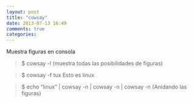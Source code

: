 ```yaml
---
layout: post
title: "cowsay"
date: 2013-07-13 16:49
comments: true
categories: 
---
```

Muestra figuras en consola

>$ cowsay -l      (muestra todas las posibilidades de figuras)

>$ cowsay -f tux Esto es linux

>$ echo “linux” | cowsay -n | cowsay -n | cowsay -n (Anidando las figuras)

